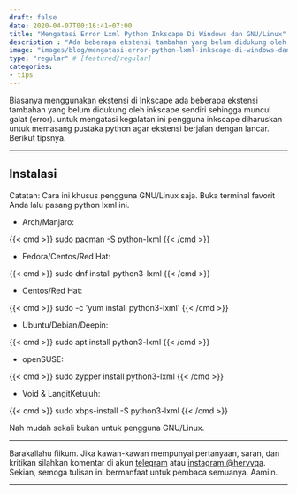 ```yaml
---
draft: false
date: 2020-04-07T00:16:41+07:00
title: "Mengatasi Error Lxml Python Inkscape Di Windows dan GNU/Linux"
description : "Ada beberapa ekstensi tambahan yang belum didukung oleh inkscape sendiri sehingga muncul galat. Untuk mengatasi kegalatan ini, pengguna inkscape diharuskan untuk memasang pustaka python agar ekstensi berjalan dengan lancar. Lalu pustaka apakah itu?"
image: "images/blog/mengatasi-error-python-lxml-inkscape-di-windows-dan-gnulinux.png"
type: "regular" # [featured/regular]
categories:
- tips
---
```


Biasanya menggunakan ekstensi di Inkscape ada beberapa ekstensi tambahan yang belum didukung oleh inkscape sendiri sehingga muncul galat (error). untuk mengatasi kegalatan ini pengguna inkscape diharuskan untuk memasang pustaka python agar ekstensi berjalan dengan lancar.
Berikut tipsnya.

***

## Instalasi

<!--Bagi pengguna windows silakan mengunjungi situs laman web berikut. Pilih arsitektur komputer Anda. Apakah 32-bit (win32) atau 64-bit (amd64).
Unduh di laman web ini: [lxml](https://pypi.org/project/lxml/). Pilih berkas dengan akhiran `.whl`.
Sedangkan untuk -->

Catatan: Cara ini khusus pengguna GNU/Linux saja. Buka terminal favorit Anda lalu pasang python lxml ini.

- Arch/Manjaro:

{{< cmd >}}
sudo pacman -S python-lxml
{{< /cmd >}}

- Fedora/Centos/Red Hat:

{{< cmd >}}
sudo dnf install python3-lxml
{{< /cmd >}}

- Centos/Red Hat:

{{< cmd >}}
sudo -c 'yum install python3-lxml'
{{< /cmd >}}

- Ubuntu/Debian/Deepin:

{{< cmd >}}
sudo apt install python3-lxml
{{< /cmd >}}

- openSUSE:

{{< cmd >}}
sudo zypper install python3-lxml
{{< /cmd >}}

- Void & LangitKetujuh:

{{< cmd >}}
sudo xbps-install -S python3-lxml
{{< /cmd >}}

Nah mudah sekali bukan untuk pengguna GNU/Linux.

***

Barakallahu fiikum. Jika kawan-kawan mempunyai pertanyaan, saran, dan kritikan silahkan komentar di akun [telegram](https://t.me/hervyqa) atau [instagram @hervyqa](https://instagram.com/hervyqa). Sekian, semoga tulisan ini bermanfaat untuk pembaca semuanya. Aamiin.

***

[Inkscape]:https://www.inkscape.org
[Gimp]:https://www.gimp.org

[GNOME.ID]:https://www.gnome.id
[BUKU CC-ID]:https://bit.ly/madewithccID
[Wikimedia]:https://www.wikkimedia.org/

[Behance]:https://www.b.net
[Dribbble]:https://www.dribbble.com

[AdobeStock]:https//www.stock.adobe.com
[123rf]:https//www.123rf.com
[Freepik]:https//www.freepik.com
[Dreamstime]:https//www.dreamstime.com
[Shutterstock]:https://submit.shutterstock.com/?ref=238649869

[Hervyqa]:https://hervyqa.id
[Manjaro-X]:https://manjaro-x.id
[Inkporter]:https://github.com/raniaamina/inkporter
